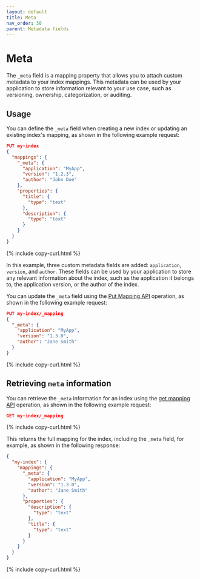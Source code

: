 ```yaml
---
layout: default
title: Meta
nav_order: 30
parent: Metadata fields
---
```


# Meta

The `_meta` field is a mapping property that allows you to attach custom metadata to your index mappings. This metadata can be used by your application to store information relevant to your use case, such as versioning, ownership, categorization, or auditing.

## Usage

You can define the `_meta` field when creating a new index or updating an existing index's mapping, as shown in the following example request: 

```json
PUT my-index
{
  "mappings": {
    "_meta": {
      "application": "MyApp",
      "version": "1.2.3",
      "author": "John Doe"
    },
    "properties": {
      "title": {
        "type": "text"
      },
      "description": {
        "type": "text"
      }
    }
  }
}

```
{% include copy-curl.html %}

In this example, three custom metadata fields are added: `application`, `version`, and `author`. These fields can be used by your application to store any relevant information about the index, such as the application it belongs to, the application version, or the author of the index.

You can update the `_meta` field using the [Put Mapping API]({{site.url}}{{site.baseurl}}/api-reference/index-apis/put-mapping/) operation, as shown in the following example request:

```json
PUT my-index/_mapping
{
  "_meta": {
    "application": "MyApp",
    "version": "1.3.0",
    "author": "Jane Smith"
  }
}
```
{% include copy-curl.html %}

## Retrieving `meta` information

You can retrieve the `_meta` information for an index using the [get mapping API]({{site.url}}{{site.baseurl}}/field-types/#get-a-mapping) operation, as shown in the following example request:

```json
GET my-index/_mapping
```
{% include copy-curl.html %}

This returns the full mapping for the index, including the `_meta` field, for example, as shown in the following response: 

```json
{
  "my-index": {
    "mappings": {
      "_meta": {
        "application": "MyApp",
        "version": "1.3.0",
        "author": "Jane Smith"
      },
      "properties": {
        "description": {
          "type": "text"
        },
        "title": {
          "type": "text"
        }
      }
    }
  }
}
```
{% include copy-curl.html %}
